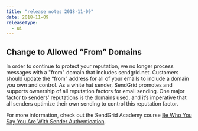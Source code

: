 ```yaml
---
title: "release notes 2018-11-09"
date: 2018-11-09
releaseType:
  - ui
---
```


## Change to Allowed “From” Domains

In order to continue to protect your reputation, we no longer process messages with a "from" domain that includes sendgrid.net. Customers should update the “from” address for all of your emails to include a domain you own and control. As a white hat sender, SendGrid promotes and supports ownership of all reputation factors for email sending. One major factor to senders’ reputations is the domains used, and it’s imperative that all senders optimize their own sending to control this reputation factor.

For more information, check out the SendGrid Academy course [Be Who You Say You Are With Sender Authentication](https://learn.sendgrid.com/catalog/ymzwnoqh/be-who-you-say-you-are-with-sender-authentication?utm_source=docs).